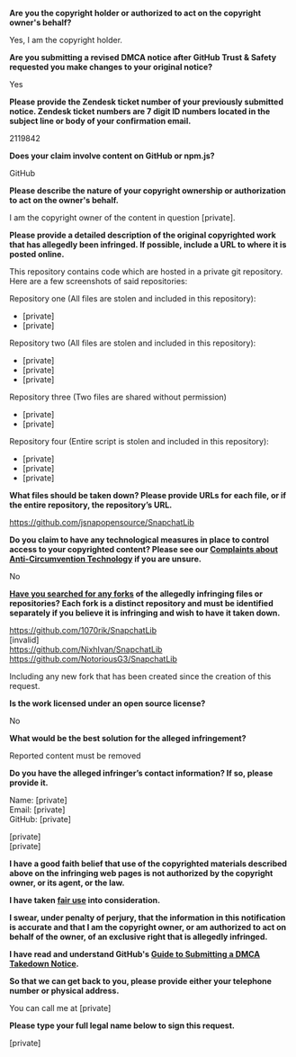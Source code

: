 **Are you the copyright holder or authorized to act on the copyright owner's behalf?**

Yes, I am the copyright holder.

**Are you submitting a revised DMCA notice after GitHub Trust & Safety requested you make changes to your original notice?**

Yes

**Please provide the Zendesk ticket number of your previously submitted notice. Zendesk ticket numbers are 7 digit ID numbers located in the subject line or body of your confirmation email.**

2119842

**Does your claim involve content on GitHub or npm.js?**

GitHub

**Please describe the nature of your copyright ownership or authorization to act on the owner's behalf.**

I am the copyright owner of the content in question [private].

**Please provide a detailed description of the original copyrighted work that has allegedly been infringed. If possible, include a URL to where it is posted online.**

This repository contains code which are hosted in a private git repository.  
Here are a few screenshots of said repositories:

Repository one (All files are stolen and included in this repository):  
- [private]  
- [private]  

Repository two (All files are stolen and included in this repository):  
- [private]  
- [private]  
- [private]  

Repository three (Two files are shared without permission)  
- [private]  
- [private]  

Repository four (Entire script is stolen and included in this repository):  
- [private]  
- [private]  
- [private]  

**What files should be taken down? Please provide URLs for each file, or if the entire repository, the repository’s URL.**

https://github.com/jsnapopensource/SnapchatLib

**Do you claim to have any technological measures in place to control access to your copyrighted content? Please see our <a href="https://docs.github.com/articles/guide-to-submitting-a-dmca-takedown-notice#complaints-about-anti-circumvention-technology">Complaints about Anti-Circumvention Technology</a> if you are unsure.**

No

**<a href="https://docs.github.com/articles/dmca-takedown-policy#b-what-about-forks-or-whats-a-fork">Have you searched for any forks</a> of the allegedly infringing files or repositories? Each fork is a distinct repository and must be identified separately if you believe it is infringing and wish to have it taken down.**

https://github.com/1070rik/SnapchatLib  
[invalid]  
https://github.com/NixhIvan/SnapchatLib  
https://github.com/NotoriousG3/SnapchatLib  

Including any new fork that has been created since the creation of this request.

**Is the work licensed under an open source license?**

No

**What would be the best solution for the alleged infringement?**

Reported content must be removed

**Do you have the alleged infringer’s contact information? If so, please provide it.**

Name: [private]  
Email: [private]  
GitHub: [private]  

[private]  
[private]  

**I have a good faith belief that use of the copyrighted materials described above on the infringing web pages is not authorized by the copyright owner, or its agent, or the law.**

**I have taken <a href="https://www.lumendatabase.org/topics/22">fair use</a> into consideration.**

**I swear, under penalty of perjury, that the information in this notification is accurate and that I am the copyright owner, or am authorized to act on behalf of the owner, of an exclusive right that is allegedly infringed.**

**I have read and understand GitHub's <a href="https://docs.github.com/articles/guide-to-submitting-a-dmca-takedown-notice/">Guide to Submitting a DMCA Takedown Notice</a>.**

**So that we can get back to you, please provide either your telephone number or physical address.**

You can call me at [private]

**Please type your full legal name below to sign this request.**

[private]
